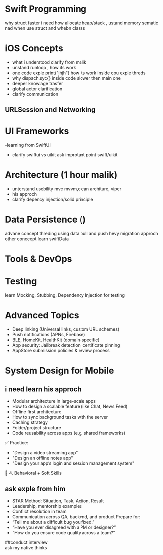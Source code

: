 # Swift Programming
  why struct faster  i need how allocate heap/stack , ustand memory sematic
  nad when use struct and whebn classs

#   iOS Concepts
- what i understood clarify from malik
- unstand runloop , how its work 
- one code exple  print("jhjh") how its work inside cpu exple threds 
- why dispach.syc{} inside code slower then main one
- deeper knowlage trasfer 
- global actor clarification
- clarify communication


## URLSession and Networking

# UI Frameworks
-learning from SwiftUI
- clarify swiftui vs uikit
ask improtant point swift/uikit


# Architecture (1 hour malik)
- unterstand usebility mvc mvvm,clean architure, viper
- his approch 
- clarify depency injection/solid principle



#  Data Persistence ()
advane concept 
  threding using data pull and push 
  hevy migration approch
  other conccept
learn swiftData

# Tools & DevOps


#  Testing

learn Mocking, Stubbing, Dependency Injection for testing


# Advanced Topics
* Deep linking (Universal links, custom URL schemes)
* Push notifications (APNs, Firebase)
* BLE, HomeKit, HealthKit (domain-specific)
* App security: Jailbreak detection, certificate pinning
* AppStore submission policies & review process

 #  System Design for Mobile
## i need learn his approch 
* Modular architecture in large-scale apps
* How to design a scalable feature (like Chat, News Feed)
* Offline first architecture
* How to sync background tasks with the server
* Caching strategy
* Folder/project structure
* Code reusability across apps (e.g. shared frameworks)



✅ Practice:
* "Design a video streaming app"
* "Design an offline notes app"
* "Design your app’s login and session management system"

🔐 4. Behavioral + Soft Skills
## ask exple from him
* STAR Method: Situation, Task, Action, Result
* Leadership, mentorship examples
* Conflict resolution in team
* Communication across QA, backend, and product
Prepare for:
* “Tell me about a difficult bug you fixed.”
* “Have you ever disagreed with a PM or designer?”
* “How do you ensure code quality across a team?”


##conduct interview  
ask my native thinks


